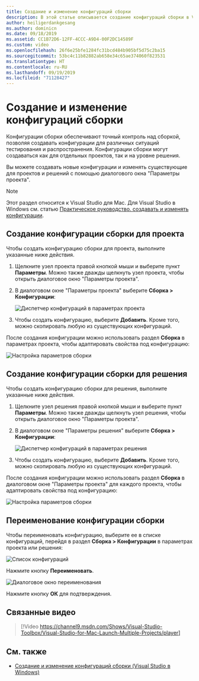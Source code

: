 ```yaml
---
title: Создание и изменение конфигураций сборки
description: В этой статье описывается создание конфигураций сборки в Visual Studio для Mac
author: heiligerdankgesang
ms.author: dominicn
ms.date: 09/18/2019
ms.assetid: CC1B72D6-12FF-4CCC-A9D4-00F2DC14589F
ms.custom: video
ms.openlocfilehash: 26f6e25bfe1284fc31bcd484b905bf5d75c2ba15
ms.sourcegitcommit: 53bc4c11b82882ab658e34c65ae374060f823531
ms.translationtype: HT
ms.contentlocale: ru-RU
ms.lasthandoff: 09/19/2019
ms.locfileid: "71128427"
---
```

# <a name="creating-and-editing-build-configurations"></a>Создание и изменение конфигураций сборки

Конфигурации сборки обеспечивают точный контроль над сборкой, позволяя создавать конфигурации для различных ситуаций тестирования и распространения. Конфигурации сборки могут создаваться как для отдельных проектов, так и на уровне решения.

Вы можете создавать новые конфигурации и изменять существующие для проектов и решений с помощью диалогового окна "Параметры проекта".

>[!NOTE]
>Этот раздел относится к Visual Studio для Mac. Для Visual Studio в Windows см. статью [Практическое руководство. создавать и изменять конфигурации](/visualstudio/ide/how-to-create-and-edit-configurations).

## <a name="creating-a-project-build-configuration"></a>Создание конфигурации сборки для проекта

Чтобы создать конфигурацию сборки для проекта, выполните указанные ниже действия.

1. Щелкните узел проекта правой кнопкой мыши и выберите пункт **Параметры**. Можно также дважды щелкнуть узел проекта, чтобы открыть диалоговое окно "Параметры проекта".

2. В диалоговом окне "Параметры проекта" выберите **Сборка > Конфигурации**:

    ![Диспетчер конфигураций в параметрах проекта](media/create-and-edit-configurations-image2.png)

3. Чтобы создать конфигурацию, выберите **Добавить**. Кроме того, можно скопировать любую из существующих конфигураций.

После создания конфигурации можно использовать раздел **Сборка** в параметрах проекта, чтобы адаптировать свойства под конфигурацию:

![Настройка параметров сборки](media/create-and-edit-configurations-image3.png)

## <a name="creating-a-solution-build-configuration"></a>Создание конфигурации сборки для решения

Чтобы создать конфигурацию сборки для решения, выполните указанные ниже действия.

1. Щелкните узел решения правой кнопкой мыши и выберите пункт **Параметры**. Можно также дважды щелкнуть узел решения, чтобы открыть диалоговое окно "Параметры проекта".

2. В диалоговом окне "Параметры решения" выберите **Сборка > Конфигурации**:

    ![Диспетчер конфигураций в параметрах решения](media/create-and-edit-configurations-image1.png)

3. Чтобы создать конфигурацию, выберите **Добавить**. Кроме того, можно скопировать любую из существующих конфигураций.

После создания конфигурации можно использовать раздел **Сборка** в диалоговом окне "Параметры проекта" для каждого проекта, чтобы адаптировать свойства под конфигурацию:

![Настройка параметров сборки](media/create-and-edit-configurations-image3.png)

## <a name="renaming-a-build-configuration"></a>Переименование конфигурации сборки

Чтобы переименовать конфигурацию, выберите ее в списке конфигураций, перейдя в раздел **Сборка > Конфигурации** в параметрах проекта или решения:

![Список конфигураций](media/create-and-edit-configurations-image4.png)

Нажмите кнопку **Переименовать**.

![Диалоговое окно переименования](media/create-and-edit-configurations-image5.png)

Нажмите кнопку **ОК** для подтверждения.

## <a name="related-video"></a>Связанные видео

> [!Video https://channel9.msdn.com/Shows/Visual-Studio-Toolbox/Visual-Studio-for-Mac-Launch-Multiple-Projects/player]

## <a name="see-also"></a>См. также

- [Создание и изменение конфигураций сборки (Visual Studio в Windows)](/visualstudio/ide/how-to-create-and-edit-configurations)